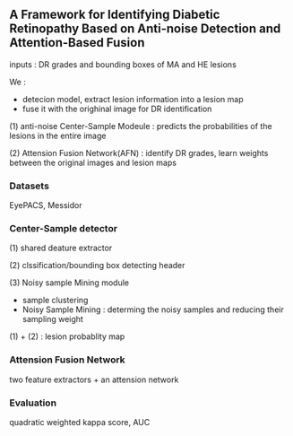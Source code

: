 ## A Framework for Identifying Diabetic Retinopathy Based on Anti-noise Detection and Attention-Based Fusion

inputs : DR grades and bounding boxes of MA and HE lesions

We :  
  - detecion model, extract lesion information into a lesion map
  - fuse it with the orighinal image for DR identification
  
(1) anti-noise Center-Sample Modeule : predicts the probabilities of the lesions in the entire image

(2) Attension Fusion Network(AFN) : identify DR grades, learn weights between the original images and lesion maps

### Datasets
EyePACS, Messidor

### Center-Sample detector
(1) shared deature extractor

(2) clssification/bounding box detecting header

(3) Noisy sample Mining module
  - sample clustering
  - Noisy Sample Mining : determing the noisy samples and reducing their sampling weight

(1) + (2) : lesion probablity map

### Attension Fusion Network
two feature extractors + an attension network

### Evaluation
quadratic weighted kappa score, AUC
